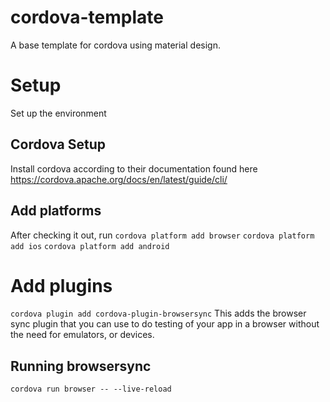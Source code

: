 # cordova-template
A base template for cordova using material design.

# Setup
Set up the environment

## Cordova Setup
Install cordova according to their documentation found here https://cordova.apache.org/docs/en/latest/guide/cli/

## Add platforms
After checking it out, run
`cordova platform add browser`
`cordova platform add ios`
`cordova platform add android`

# Add plugins
`cordova plugin add cordova-plugin-browsersync`
This adds the browser sync plugin that you can use to do testing of your app in a browser without the need for emulators, or devices.

## Running browsersync
`cordova run browser -- --live-reload`


